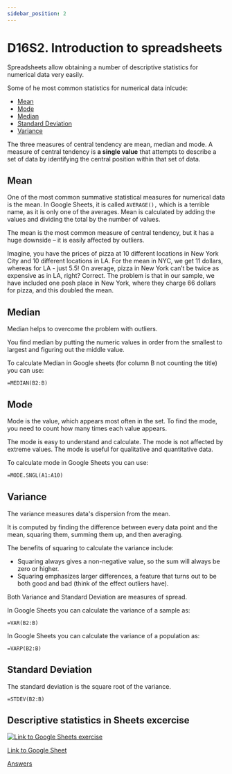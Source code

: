 ```yaml
---
sidebar_position: 2
---
```


# D16S2. Introduction to spreadsheets

Spreadsheets allow obtaining a number of descriptive statistics for numerical data very easily.

Some of he most common statistics for numerical data inlcude:

- [Mean](#mean)
- [Mode](#mode)
- [Median](#median)
- [Standard Deviation](#standard-deviation)
- [Variance](#variance)

The three measures of central tendency are mean, median and mode. A measure of central tendency is **a single value** that attempts to describe a set of data by identifying the central position within that set of data.

## Mean

One of the most common summative statistical measures for numerical data is the mean. In Google Sheets, it is called `AVERAGE(),` which is a terrible name, as it is only one of the averages. Mean is calculated by adding the values and dividing the total by the number of values.

The mean is the most common measure of central tendency, but it
has a huge downside – it is easily affected by outliers.

Imagine, you have the prices of pizza at 10 different locations in New York City and 10 different locations in LA. For the mean in NYC, we get 11 dollars, whereas for LA - just 5.5! On average, pizza in New York can’t be twice as expensive as in LA, right? Correct. The problem is that in our sample, we have included one posh place in New York, where they charge 66 dollars for pizza, and this doubled the mean.

## Median

Median helps to overcome the problem with outliers.

You find median by putting the numeric values in order from the smallest to largest and figuring out the middle value.

To calculate Median in Google sheets (for column B not counting the title) you can use:

```text
=MEDIAN(B2:B)
```

## Mode

Mode is the value, which appears most often in the set. To find the mode, you need to count how many times each value appears.

The mode is easy to understand and calculate. The mode is not affected by extreme values. The mode is useful for qualitative and quantitative data.

To calculate mode in Google Sheets you can use:

```vb
=MODE.SNGL(A1:A10)
```

## Variance

The variance measures data's dispersion from the mean.

It is computed by finding the difference between every data point and the mean, squaring them, summing them up, and then averaging.

The benefits of squaring to calculate the variance include:

- Squaring always gives a non-negative value, so the sum will always be zero or higher.
- Squaring emphasizes larger differences, a feature that turns out to be both good and bad (think of the effect outliers have).

Both Variance and Standard Deviation are measures of spread.

In Google Sheets you can calculate the variance of a sample as:

```text
=VAR(B2:B)
```

In Google Sheets you can calculate the variance of a population as:

```text
=VARP(B2:B)
```

## Standard Deviation

The standard deviation is the square root of the variance.

```text
=STDEV(B2:B)
```

## Descriptive statistics in Sheets excercise

[<img
    src="/img/icons/google-sheets.svg"
    alt="Link to Google Sheets exercise"
/>](https://docs.google.com/spreadsheets/d/1Njh2dNGPo1NkcOYYVRiDPFLDubuqQmk5fg2uCfqNHwM/edit#gid=434950909)

[Link to Google Sheet](https://docs.google.com/spreadsheets/d/1Njh2dNGPo1NkcOYYVRiDPFLDubuqQmk5fg2uCfqNHwM/edit#gid=434950909)

[Answers](https://docs.google.com/spreadsheets/d/1Njh2dNGPo1NkcOYYVRiDPFLDubuqQmk5fg2uCfqNHwM/edit#gid=434950909)
